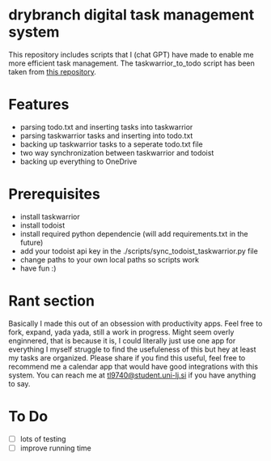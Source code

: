 # drybranch digital task management system
This repository includes scripts that I (chat GPT) have made to enable me more efficient task management.
The taskwarrior_to_todo script has been taken from [this repository](https://github.com/juzim/taskwarrior2todo.txt).

# Features
- parsing todo.txt and inserting tasks into taskwarrior
- parsing taskwarrior tasks and inserting into todo.txt
- backing up taskwarrior tasks to a seperate todo.txt file
- two way synchronization between taskwarrior and todoist
- backing up everything to OneDrive

# Prerequisites
- install taskwarrior
- install todoist
- install required python dependencie (will add requirements.txt in the future)
- add your todoist api key in the ./scripts/sync_todoist_taskwarrior.py file
- change paths to your own local paths so scripts work
- have fun :)

# Rant section
Basically I made this out of an obsession with productivity apps.
Feel free to fork, expand, yada yada, still a work in progress.
Might seem overly enginnered, that is because it is, I could literally just use one app for everything I myself struggle to find the usefuleness of this but hey at least my tasks are organized.
Please share if you find this useful, feel free to recommend me a calendar app that would have good integrations with this system.
You can reach me at tl9740@student.uni-lj.si if you have anything to say.

# To Do
- [ ] lots of testing
- [ ] improve running time